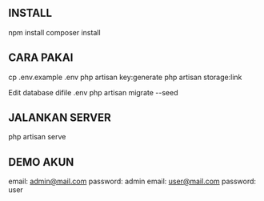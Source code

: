 ## INSTALL

npm install
composer install

## CARA PAKAI

cp .env.example .env
php artisan key:generate
php artisan storage:link

Edit database difile .env
php artisan migrate --seed

## JALANKAN SERVER

php artisan serve

## DEMO AKUN
email: admin@mail.com
password: admin
email: user@mail.com
password: user
